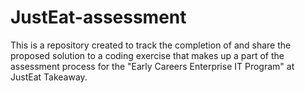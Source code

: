 # JustEat-assessment
This is a repository created to track the completion of and share the proposed solution to a coding exercise that makes up a part of the assessment process for the "Early Careers Enterprise IT Program" at JustEat Takeaway.
